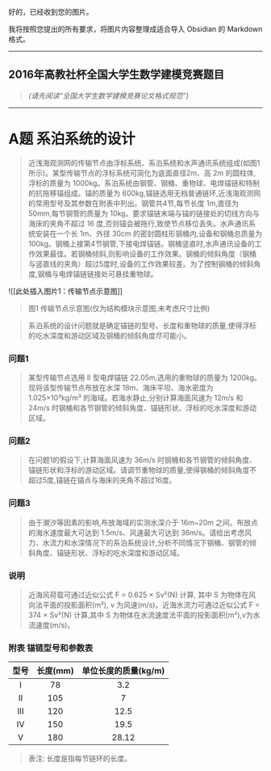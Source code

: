 好的，已经收到您的图片。

我将按照您提出的所有要求，将图片内容整理成适合导入 Obsidian 的 Markdown 格式。

---

## 2016年高教社杯全国大学生数学建模竞赛题目
> *(请先阅读“全国大学生数学建模竞赛论文格式规范”)*

---

# A题 系泊系统的设计

> 近浅海观测网的传输节点由浮标系统、系泊系统和水声通讯系统组成(如图1所示)。某型传输节点的浮标系统可简化为底面直径2m、高 2m 的圆柱体,浮标的质量为 1000kg。系泊系统由钢管、钢桶、重物球、电焊锚链和特制的抗拖移锚组成。锚的质量为 600kg,锚链选用无档普通链环,近浅海观测网的常用型号及其参数在附表中列出。钢管共4节,每节长度 1m,直径为 50mm,每节钢管的质量为 10kg。要求锚链末端与锚的链接处的切线方向与海床的夹角不超过 16 度,否则锚会被拖行,致使节点移位丢失。水声通讯系统安装在一个长 1m、外径 30cm 的密封圆柱形钢桶内,设备和钢桶总质量为 100kg。钢桶上接第4节钢管,下接电焊锚链。钢桶竖直时,水声通讯设备的工作效果最佳。若钢桶倾斜,则影响设备的工作效果。钢桶的倾斜角度（钢桶与竖直线的夹角）超过5度时,设备的工作效果较差。为了控制钢桶的倾斜角度,钢桶与电焊锚链链接处可悬挂重物球。

![[此处插入图片1：传输节点示意图]]
> 图1 传输节点示意图(仅为结构模块示意图,未考虑尺寸比例)

> 系泊系统的设计问题就是确定锚链的型号、长度和重物球的质量,使得浮标的吃水深度和游动区域及钢桶的倾斜角度尽可能小。

### 问题1
> 某型传输节点选用 II 型电焊锚链 22.05m,选用的重物球的质量为 1200kg。现将该型传输节点布放在水深 18m、海床平坦、海水密度为 1.025×10³kg/m³ 的海域。若海水静止,分别计算海面风速为 12m/s 和 24m/s 时钢桶和各节钢管的倾斜角度、锚链形状、浮标的吃水深度和游动区域。

### 问题2
> 在问题1的假设下,计算海面风速为 36m/s 时钢桶和各节钢管的倾斜角度、锚链形状和浮标的游动区域。请调节重物球的质量,使得钢桶的倾斜角度不超过5度,锚链在锚点与海床的夹角不超过16度。

### 问题3
> 由于潮汐等因素的影响,布放海域的实测水深介于 16m~20m 之间。布放点的海水速度最大可达到 1.5m/s、风速最大可达到 36m/s。请给出考虑风力、水流力和水深情况下的系泊系统设计,分析不同情况下钢桶、钢管的倾斜角度、锚链形状、浮标的吃水深度和游动区域。

### 说明
> 近海风荷载可通过近似公式 F = 0.625 × Sv²(N) 计算, 其中 S 为物体在风向法平面的投影面积(m²), v 为风速(m/s)。近海水流力可通过近似公式 F = 374 × Sv²(N) 计算,其中 S 为物体在水流速度法平面的投影面积(m²),v为水流速度(m/s)。

### 附表 锚链型号和参数表
| 型号 | 长度(mm) | 单位长度的质量(kg/m) |
| :--: | :------: | :------------------: |
|  I   |    78    |         3.2          |
|  II  |   105    |          7           |
| III  |   120    |         12.5         |
|  IV  |   150    |         19.5         |
|  V   |   180    |        28.12         |
> 表注: 长度是指每节链环的长度。